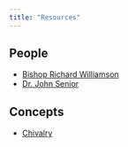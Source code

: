 ```yaml
---
title: "Resources"
---
```


## People
 - [Bishop Richard Williamson](/resources/people/bishop-richard-williamson/)
 - [Dr. John Senior](/resources/people/dr-john-senior/)

## Concepts
 - [Chivalry](/resources/concepts/chivalry/)
